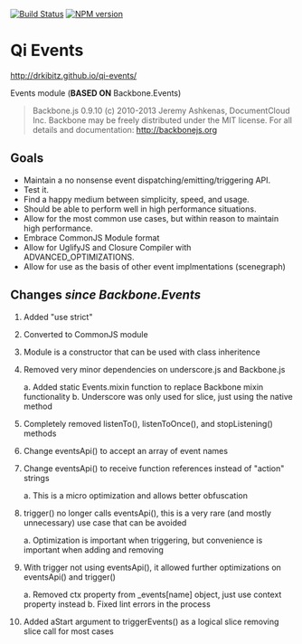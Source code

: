 [![Build Status](https://travis-ci.org/drkibitz/qi-events.png?branch=master)](https://travis-ci.org/drkibitz/qi-events)
[![NPM version](https://badge.fury.io/js/qi-events.png)](http://badge.fury.io/js/qi-events)

# Qi Events

http://drkibitz.github.io/qi-events/

Events module (**BASED ON** Backbone.Events)

> Backbone.js 0.9.10
> (c) 2010-2013 Jeremy Ashkenas, DocumentCloud Inc.
> Backbone may be freely distributed under the MIT license.
> For all details and documentation:
> http://backbonejs.org

## Goals

- Maintain a no nonsense event dispatching/emitting/triggering API.
- Test it.
- Find a happy medium between simplicity, speed, and usage.
- Should be able to perform well in high performance situations.
- Allow for the most common use cases, but within reason to maintain high performance.
- Embrace CommonJS Module format
- Allow for UglifyJS and Closure Compiler with ADVANCED_OPTIMIZATIONS.
- Allow for use as the basis of other event implmentations (scenegraph)

## Changes *since Backbone.Events*

1. Added "use strict"
2. Converted to CommonJS module
3. Module is a constructor that can be used with class inheritence
4. Removed very minor dependencies on underscore.js and Backbone.js

    a. Added static Events.mixin function to replace Backbone mixin functionality
    b. Underscore was only used for slice, just using the native method

5. Completely removed listenTo(), listenToOnce(), and stopListening() methods
6. Change eventsApi() to accept an array of event names
7. Change eventsApi() to receive function references instead of "action" strings

    a. This is a micro optimization and allows better obfuscation

8. trigger() no longer calls eventsApi(), this is a very rare (and mostly unnecessary) use case that can be avoided

    a. Optimization is important when triggering, but convenience is important when adding and removing

9. With trigger not using eventsApi(), it allowed further optimizations on eventsApi() and trigger()

    a. Removed ctx property from _events[name] object, just use context property instead
    b. Fixed lint errors in the process

10. Added aStart argument to triggerEvents() as a logical slice removing slice call for most cases
